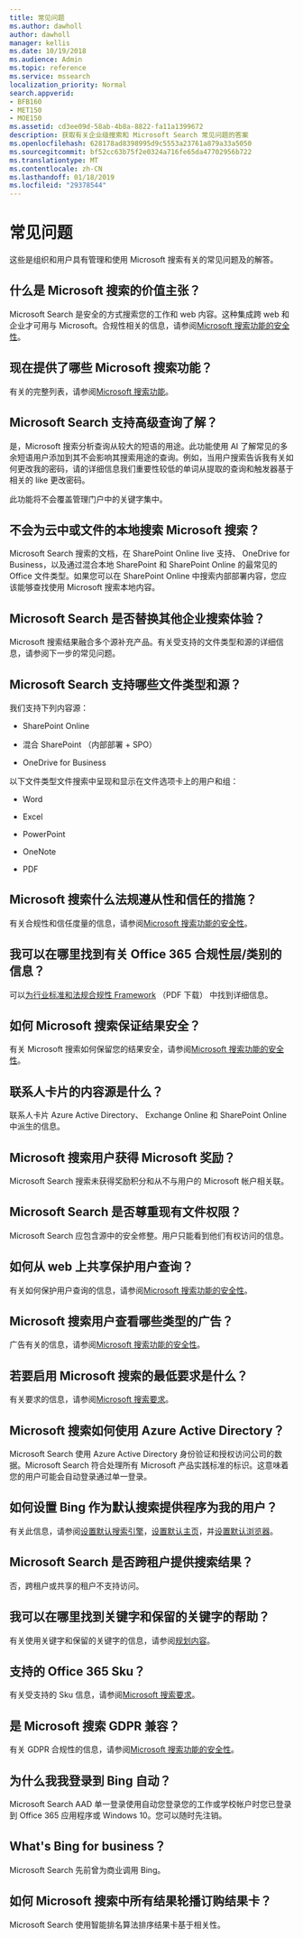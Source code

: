 ```yaml
---
title: 常见问题
ms.author: dawholl
author: dawholl
manager: kellis
ms.date: 10/19/2018
ms.audience: Admin
ms.topic: reference
ms.service: mssearch
localization_priority: Normal
search.appverid:
- BFB160
- MET150
- MOE150
ms.assetid: cd3ee09d-58ab-4b8a-8822-fa11a1399672
description: 获取有关企业级搜索和 Microsoft Search 常见问题的答案
ms.openlocfilehash: 628178ad8398995d9c5553a23761a879a33a5050
ms.sourcegitcommit: bf52cc63b75f2e0324a716fe65da47702956b722
ms.translationtype: MT
ms.contentlocale: zh-CN
ms.lasthandoff: 01/18/2019
ms.locfileid: "29378544"
---
```

# <a name="faqs"></a>常见问题

这些是组织和用户具有管理和使用 Microsoft 搜索有关的常见问题及的解答。
  
## <a name="whats-the-value-proposition-for-microsoft-search"></a>什么是 Microsoft 搜索的价值主张？

Microsoft Search 是安全的方式搜索您的工作和 web 内容。这种集成跨 web 和企业才可用与 Microsoft。合规性相关的信息，请参阅[Microsoft 搜索功能的安全性](security.md)。
  
## <a name="what-microsoft-search-features-are-available-now"></a>现在提供了哪些 Microsoft 搜索功能？

有关的完整列表，请参阅[Microsoft 搜索功能](features.md)。
  
## <a name="does-microsoft-search-support-advanced-query-understanding"></a>Microsoft Search 支持高级查询了解？

是，Microsoft 搜索分析查询从较大的短语的用途。此功能使用 AI 了解常见的多余短语用户添加到其不会影响其搜索用途的查询。例如，当用户搜索告诉我有关如何更改我的密码，请的详细信息我们重要性较低的单词从提取的查询和触发器基于相关的 like 更改密码。
  
此功能将不会覆盖管理门户中的关键字集中。
  
## <a name="does-microsoft-search-search-for-files-on-premises-as-well-as-the-cloud"></a>不会为云中或文件的本地搜索 Microsoft 搜索？

Microsoft Search 搜索的文档，在 SharePoint Online live 支持、 OneDrive for Business，以及通过混合本地 SharePoint 和 SharePoint Online 的最常见的 Office 文件类型。如果您可以在 SharePoint Online 中搜索内部部署内容，您应该能够查找使用 Microsoft 搜索本地内容。 
  
## <a name="does-microsoft-search-replace-other-enterprise-search-experiences"></a>Microsoft Search 是否替换其他企业搜索体验？

Microsoft 搜索结果融合多个源补充产品。有关受支持的文件类型和源的详细信息，请参阅下一步的常见问题。
  
## <a name="what-file-types-and-sources-does-microsoft-search-support"></a>Microsoft Search 支持哪些文件类型和源？

我们支持下列内容源：
  
- SharePoint Online
    
- 混合 SharePoint （内部部署 + SPO）
    
- OneDrive for Business
    
以下文件类型文件搜索中呈现和显示在文件选项卡上的用户和组：
  
- Word
    
- Excel
    
- PowerPoint
    
- OneNote
    
- PDF
    
## <a name="what-compliance-and-trust-measures-are-in-place-for-microsoft-search"></a>Microsoft 搜索什么法规遵从性和信任的措施？

有关合规性和信任度量的信息，请参阅[Microsoft 搜索功能的安全性](security.md)。
  
## <a name="where-can-i-get-info-about-office-365-compliance-tierscategories"></a>我可以在哪里找到有关 Office 365 合规性层/类别的信息？

可以[为行业标准和法规合规性 Framework](https://download.microsoft.com/download/B/2/7/B27B3EF3-8849-4C18-8BA4-5AD755728620/Compliance%20Framework_customer%20guidance.pdf) （PDF 下载） 中找到详细信息。 
  
## <a name="how-does-microsoft-search-keep-results-secure"></a>如何 Microsoft 搜索保证结果安全？

有关 Microsoft 搜索如何保留您的结果安全，请参阅[Microsoft 搜索功能的安全性](security.md)。
  
## <a name="what-are-the-content-sources-for-the-people-card"></a>联系人卡片的内容源是什么？

联系人卡片 Azure Active Directory、 Exchange Online 和 SharePoint Online 中派生的信息。
  
## <a name="do-microsoft-search-users-earn-microsoft-rewards"></a>Microsoft 搜索用户获得 Microsoft 奖励？

Microsoft Search 搜索未获得奖励积分和从不与用户的 Microsoft 帐户相关联。
  
## <a name="does-microsoft-search-respect-existing-file-permissions"></a>Microsoft Search 是否尊重现有文件权限？

Microsoft Search 应包含源中的安全修整。用户只能看到他们有权访问的信息。
  
## <a name="how-are-user-queries-protected-from-sharing-on-the-web"></a>如何从 web 上共享保护用户查询？

有关如何保护用户查询的信息，请参阅[Microsoft 搜索功能的安全性](security.md)。
  
## <a name="what-types-of-advertising-do-microsoft-search-users-see"></a>Microsoft 搜索用户查看哪些类型的广告？

广告有关的信息，请参阅[Microsoft 搜索功能的安全性](security.md)。
  
## <a name="what-are-the-minimum-requirements-to-enable-microsoft-search"></a>若要启用 Microsoft 搜索的最低要求是什么？

有关要求的信息，请参阅[Microsoft 搜索要求](requirements.md)。
  
## <a name="how-does-microsoft-search-use-azure-active-directory"></a>Microsoft 搜索如何使用 Azure Active Directory？

Microsoft Search 使用 Azure Active Directory 身份验证和授权访问公司的数据。Microsoft Search 符合处理所有 Microsoft 产品实践标准的标识。这意味着您的用户可能会自动登录通过单一登录。 
  
## <a name="how-do-i-set-bing-as-the-default-search-provider-for-my-users"></a>如何设置 Bing 作为默认搜索提供程序为我的用户？

有关此信息，请参阅[设置默认搜索引擎](set-default-search-engine.md)，[设置默认主页](set-default-homepage.md)，并[设置默认浏览器](set-default-browser.md)。
  
## <a name="does-microsoft-search-provide-search-results-across-tenants"></a>Microsoft Search 是否跨租户提供搜索结果？

否，跨租户或共享的租户不支持访问。 
  
## <a name="where-can-i-get-help-with-keywords-and-reserved-keywords"></a>我可以在哪里找到关键字和保留的关键字的帮助？

有关使用关键字和保留的关键字的信息，请参阅[规划内容](plan-your-content.md)。
  
## <a name="which-office-365-skus-are-supported"></a>支持的 Office 365 Sku？

有关受支持的 Sku 信息，请参阅[Microsoft 搜索要求](requirements.md)。
  
## <a name="is-microsoft-search-gdpr-compliant"></a>是 Microsoft 搜索 GDPR 兼容？

有关 GDPR 合规性的信息，请参阅[Microsoft 搜索功能的安全性](security.md)。
  
## <a name="why-am-i-signed-into-bing-automatically"></a>为什么我我登录到 Bing 自动？

Microsoft Search AAD 单一登录使用自动您登录您的工作或学校帐户时您已登录到 Office 365 应用程序或 Windows 10。您可以随时先注销。
  
## <a name="what-is-bing-for-business"></a>What's Bing for business？

Microsoft Search 先前曾为商业调用 Bing。
  
## <a name="how-does-microsoft-search-order-result-cards-in-the-all-results-carousel"></a>如何 Microsoft 搜索中所有结果轮播订购结果卡？

Microsoft Search 使用智能排名算法排序结果卡基于相关性。

  

